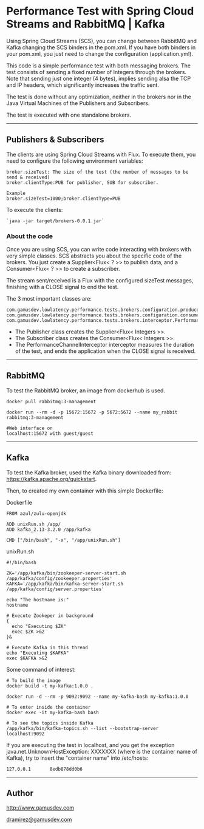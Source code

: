 # Performance Test with Spring Cloud Streams and RabbitMQ | Kafka
Using Spring Cloud Streams (SCS), you can change between RabbitMQ and Kafka changing the SCS binders in the pom.xml.
If you have both binders in your pom.xml, you just need to change the configuration (application.yml).

This code is a simple performance test with both messaging brokers. The test consists of sending a fixed number of Integers 
through the brokers. Note that sending just one integer (4 bytes), implies sending alsa the TCP and IP headers,
which significantly increases the traffic sent.  

The test is done without any optimization, 
neither in the brokers nor in the Java Virtual Machines of the Publishers and Subscribers.

The test is executed with one standalone brokers.

---

## Publishers & Subscribers
The clients are using Spring Cloud Streams with Flux.
To execute them, you need to configure the following environment variables:
````
broker.sizeTest: The size of the test (the number of messages to be send & received)
broker.clientType:PUB for publisher, SUB for subscriber.

Example
broker.sizeTest=1000;broker.clientType=PUB
````

To execute the clients:
````
`java -jar target/brokers-0.0.1.jar`
````

### About the code
Once you are using SCS, you can write code interacting with brokers with very simple classes. SCS abstracts you about 
the specific code of the brokers. You just create a Supplier<Flux< ? >> to publish data, 
and a Consumer<Flux< ? >> to create a subscriber. 

The stream sent/received is a Flux<Integers> with the configured sizeTest messages, finishing with a CLOSE signal to end the test.

The 3 most important classes are:
````
com.gamusdev.lowlatency.performance.tests.brokers.configuration.producer.Publisher
com.gamusdev.lowlatency.performance.tests.brokers.configuration.consumer.Subscriber
com.gamusdev.lowlatency.performance.tests.brokers.interceptor.PerformanceChannelInterceptor
````

- The Publisher class creates the Supplier<Flux< Integers >>.
- The Subscriber class creates the Consumer<Flux< Integers >>.
- The PerformanceChannelInterceptor interceptor measures the duration of the test, and ends the application when 
the CLOSE signal is received.

---

## RabbitMQ

To test the RabbitMQ broker, an image from dockerhub is used.
````
docker pull rabbitmq:3-management

docker run --rm -d -p 15672:15672 -p 5672:5672 --name my_rabbit rabbitmq:3-management

#Web interface on 
localhost:15672 with guest/guest
````

---

## Kafka

To test the Kafka broker, used the Kafka binary downloaded from: https://kafka.apache.org/quickstart.

Then, to created my own container with this simple Dockerfile:

Dockerfile
````
FROM azul/zulu-openjdk

ADD unixRun.sh /app/
ADD kafka_2.13-3.2.0 /app/kafka

CMD ["/bin/bash", "-x", "/app/unixRun.sh"]
````

unixRun.sh
````
#!/bin/bash

ZK='/app/kafka/bin/zookeeper-server-start.sh /app/kafka/config/zookeeper.properties' 
KAFKA='/app/kafka/bin/kafka-server-start.sh /app/kafka/config/server.properties'

echo "The hostname is:"
hostname

# Execute Zookeper in background
{
  echo "Executing $ZK"
  exec $ZK >&2
}&

# Execute Kafka in this thread
echo "Executing $KAFKA"
exec $KAFKA >&2
````

Some command of interest:
````
# To build the image
docker build -t my-kafka:1.0.0 .

docker run -d --rm -p 9092:9092 --name my-kafka-bash my-kafka:1.0.0

# To enter inside the container
docker exec -it my-kafka-bash bash

# To see the topics inside Kafka
/app/kafka/bin/kafka-topics.sh --list --bootstrap-server localhost:9092
````

If you are executing the test in localhost, and you get the exception
java.net.UnknownHostException: XXXXXXX (where is the container name of Kafka),
try to insert the "container name" into /etc/hosts:
````
127.0.0.1       8edb878dd0b6
````

---

## Author
http://www.gamusdev.com

dramirez@gamusdev.com